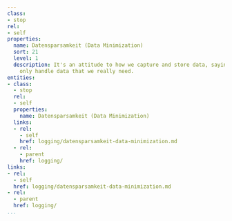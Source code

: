 ```yaml
---
class:
- stop
rel:
- self
properties:
  name: Datensparsamkeit (Data Minimization)
  sort: 21
  level: 1
  description: It's an attitude to how we capture and store data, saying that we should
    only handle data that we really need.
entities:
- class:
  - stop
  rel:
  - self
  properties:
    name: Datensparsamkeit (Data Minimization)
  links:
  - rel:
    - self
    href: logging/datensparsamkeit-data-minimization.md
  - rel:
    - parent
    href: logging/
links:
- rel:
  - self
  href: logging/datensparsamkeit-data-minimization.md
- rel:
  - parent
  href: logging/
...
```


